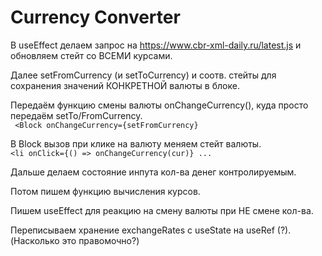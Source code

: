 # Currency Converter

В useEffect делаем запрос на https://www.cbr-xml-daily.ru/latest.js и обновляем стейт со ВСЕМИ курсами.

Далее setFromCurrency (и setToCurrency) и соотв. стейты для сохранения значений КОНКРЕТНОЙ валюты в блоке.

Передаём функцию смены валюты onChangeCurrency(), куда просто передаём setTo/FromCurrency.  
` <Block onChangeCurrency={setFromCurrency}`

В Block вызов при клике на валюту меняем стейт валюты.  
`<li onClick={() => onChangeCurrency(cur)} ... `

Дальше делаем состояние инпута кол-ва денег контролируемым.

Потом пишем функцию вычисления курсов.

Пишем useEffect для реакцию на смену валюты при НЕ смене кол-ва.

Переписываем хранение exchangeRates с useState на useRef (?). (Насколько это правомочно?)
